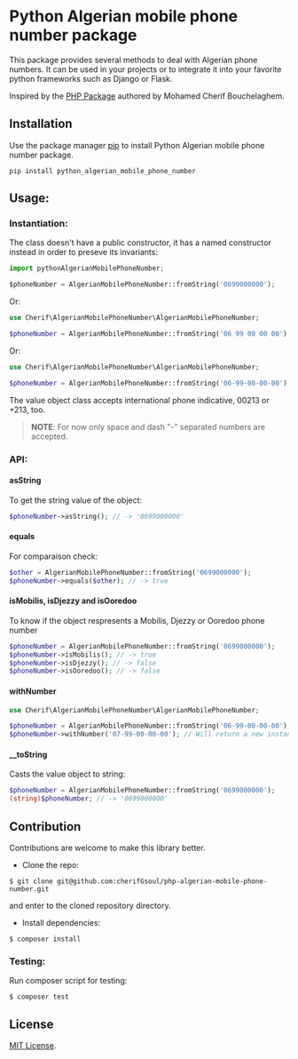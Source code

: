 # Python Algerian mobile phone number package

This package provides several methods to deal with Algerian phone numbers.
It can be used in your projects or to integrate it into your favorite python frameworks such as Django or Flask.

Inspired by the [PHP Package](https://github.com/cherifGsoul/php-algerian-mobile-phone-number) authored by Mohamed Cherif Bouchelaghem.
## Installation
Use the package manager [pip](https://pip.pypa.io/en/stable/) to install Python Algerian mobile phone number package.
```
pip install python_algerian_mobile_phone_number
```

## Usage:

### Instantiation:

The class doesn't have a public constructor, it has a named constructor instead in order to preseve its invariants:

```python 
import pythonAlgerianMobilePhoneNumber;

$phoneNumber = AlgerianMobilePhoneNumber::fromString('0699000000');
```

Or:

```php
use Cherif\AlgerianMobilePhoneNumber\AlgerianMobilePhoneNumber;

$phoneNumber = AlgerianMobilePhoneNumber::fromString('06 99 00 00 00');
```

Or:

```php
use Cherif\AlgerianMobilePhoneNumber\AlgerianMobilePhoneNumber;

$phoneNumber = AlgerianMobilePhoneNumber::fromString('06-99-00-00-00'); //
```

The value object class accepts international phone indicative, 00213 or +213, too.

> __NOTE__: For now only space and dash "-" separated numbers are accepted.


### API:

#### asString

To get the string value of the object:

```php
$phoneNumber->asString(); // -> '0699000000'
```

#### equals

For comparaison check:
```php
$other = AlgerianMobilePhoneNumber::fromString('0699000000');
$phoneNumber->equals($other); // -> true
```

#### isMobilis, isDjezzy and isOoredoo

To know if the object respresents a Mobilis, Djezzy or Ooredoo phone number

```php
$phoneNumber = AlgerianMobilePhoneNumber::fromString('0699000000');
$phoneNumber->isMobilis(); // -> true
$phoneNumber->isDjezzy(); // -> false
$phoneNumber->isOoredoo(); // -> false
```

#### withNumber

```php
use Cherif\AlgerianMobilePhoneNumber\AlgerianMobilePhoneNumber;

$phoneNumber = AlgerianMobilePhoneNumber::fromString('06-99-00-00-00');
$phoneNumber->withNumber('07-99-00-00-00'); // Will return a new instance that represents the new number
```


#### __toString
Casts the value object to string:
```php
$phoneNumber = AlgerianMobilePhoneNumber::fromString('0699000000');
(string)$phoneNumber; // -> '0699000000'
```

## Contribution
Contributions are welcome to make this library better.

- Clone the repo:

```shell
$ git clone git@github.com:cherifGsoul/php-algerian-mobile-phone-number.git
```

and enter to the cloned repository directory.

- Install dependencies:

```shell
$ composer install
```

### Testing:
Run composer script for testing:

```shell
$ composer test
```

## License

[MIT License](LICENSE).